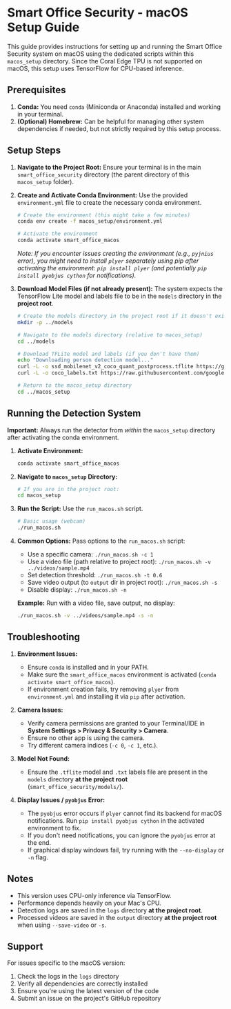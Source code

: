 # Smart Office Security - macOS Setup Guide

This guide provides instructions for setting up and running the Smart Office Security system on macOS using the dedicated scripts within this `macos_setup` directory. Since the Coral Edge TPU is not supported on macOS, this setup uses TensorFlow for CPU-based inference.

## Prerequisites

1.  **Conda:** You need `conda` (Miniconda or Anaconda) installed and working in your terminal.
2.  **(Optional) Homebrew:** Can be helpful for managing other system dependencies if needed, but not strictly required by this setup process.

## Setup Steps

1.  **Navigate to the Project Root:** Ensure your terminal is in the main `smart_office_security` directory (the parent directory of this `macos_setup` folder).

2.  **Create and Activate Conda Environment:**
    Use the provided `environment.yml` file to create the necessary conda environment.
    ```bash
    # Create the environment (this might take a few minutes)
    conda env create -f macos_setup/environment.yml

    # Activate the environment
    conda activate smart_office_macos
    ```
    *Note: If you encounter issues creating the environment (e.g., `pyjnius` error), you might need to install `plyer` separately using pip after activating the environment: `pip install plyer` (and potentially `pip install pyobjus cython` for notifications).* 

3.  **Download Model Files (if not already present):**
    The system expects the TensorFlow Lite model and labels file to be in the `models` directory in the **project root**.
    ```bash
    # Create the models directory in the project root if it doesn't exist
    mkdir -p ../models

    # Navigate to the models directory (relative to macos_setup)
    cd ../models

    # Download TFLite model and labels (if you don't have them)
    echo "Downloading person detection model..."
    curl -L -o ssd_mobilenet_v2_coco_quant_postprocess.tflite https://github.com/google-coral/test_data/raw/master/ssd_mobilenet_v2_coco_quant_postprocess.tflite
    curl -L -o coco_labels.txt https://raw.githubusercontent.com/google-coral/test_data/master/coco_labels.txt

    # Return to the macos_setup directory
    cd ../macos_setup
    ```

## Running the Detection System

**Important:** Always run the detector from *within* the `macos_setup` directory after activating the conda environment.

1.  **Activate Environment:**
    ```bash
    conda activate smart_office_macos
    ```

2.  **Navigate to `macos_setup` Directory:**
    ```bash
    # If you are in the project root:
    cd macos_setup
    ```

3.  **Run the Script:**
    Use the `run_macos.sh` script.
    ```bash
    # Basic usage (webcam)
    ./run_macos.sh
    ```

4.  **Common Options:**
    Pass options to the `run_macos.sh` script:
    *   Use a specific camera: `./run_macos.sh -c 1`
    *   Use a video file (path relative to project root): `./run_macos.sh -v ../videos/sample.mp4`
    *   Set detection threshold: `./run_macos.sh -t 0.6`
    *   Save video output (to `output` dir in project root): `./run_macos.sh -s`
    *   Disable display: `./run_macos.sh -n`

    **Example:** Run with a video file, save output, no display:
    ```bash
    ./run_macos.sh -v ../videos/sample.mp4 -s -n
    ```

## Troubleshooting

1.  **Environment Issues:**
    *   Ensure `conda` is installed and in your PATH.
    *   Make sure the `smart_office_macos` environment is activated (`conda activate smart_office_macos`).
    *   If environment creation fails, try removing `plyer` from `environment.yml` and installing it via `pip` after activation.

2.  **Camera Issues:**
    *   Verify camera permissions are granted to your Terminal/IDE in **System Settings > Privacy & Security > Camera**.
    *   Ensure no other app is using the camera.
    *   Try different camera indices (`-c 0`, `-c 1`, etc.).

3.  **Model Not Found:**
    *   Ensure the `.tflite` model and `.txt` labels file are present in the `models` directory **at the project root** (`smart_office_security/models/`).

4.  **Display Issues / `pyobjus` Error:**
    *   The `pyobjus` error occurs if `plyer` cannot find its backend for macOS notifications. Run `pip install pyobjus cython` in the activated environment to fix.
    *   If you don't need notifications, you can ignore the `pyobjus` error at the end.
    *   If graphical display windows fail, try running with the `--no-display` or `-n` flag.

## Notes

*   This version uses CPU-only inference via TensorFlow.
*   Performance depends heavily on your Mac's CPU.
*   Detection logs are saved in the `logs` directory **at the project root**.
*   Processed videos are saved in the `output` directory **at the project root** when using `--save-video` or `-s`.

## Support

For issues specific to the macOS version:
1. Check the logs in the `logs` directory
2. Verify all dependencies are correctly installed
3. Ensure you're using the latest version of the code
4. Submit an issue on the project's GitHub repository 
